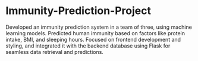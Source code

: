 # Immunity-Prediction-Project
Developed an immunity prediction system in a team of three, using machine learning models. Predicted human immunity based on factors like protein intake, BMI, and sleeping hours. Focused on frontend development and styling, and integrated it with the backend database using Flask for seamless data retrieval and predictions.
